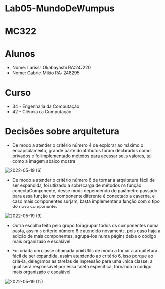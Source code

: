 # Lab05-MundoDeWumpus
# MC322

# Alunos
* Nome: Larissa Okabayashi RA:247220
* Nome: Gabriel Mikio RA: 248295

# Curso
* 34 - Engenharia da Computação
* 42 - Ciência da Computação


# Decisões sobre arquitetura 
* De modo a atender o critério número 4 de explorar ao máximo o encapsulamento, grande parte do atributos foram declarados como privados e foi implementado métodos para acessar seus valores, tal como a imagem abaixo mostra

![2022-05-19 (6)](https://user-images.githubusercontent.com/82288999/169311729-59d55bfb-362a-48dd-ab0a-b7d76c0d0f95.png)

* De modo a atender o critério número 6 de tornar a arquitetura fácil de ser expandida, foi utlizado a sobrecarga de métodos na função conectaComponente, desse modo dependendo do parâmetro passado para essa função um componente diferente é conectado a caverna, e caso mais componentes surjam, basta implementar a função com o tipo do novo componente.

![2022-05-19 (9)](https://user-images.githubusercontent.com/82288999/169312848-832c53b8-f31d-4ba3-bdc2-94c1ec8f8bac.png)

* Outra escolha feita pelo grupo foi agrupar todos os componentes numa pasta, assim o critério número 6  é atendido novamente, pois caso haja a adição de mais componentes, agrupá-los numa página deixa o código mais organizado e escalável

* Foi criada um classe chamada printUtils de modo a tornar a arquitetura fácil de ser expandida, assim atendendo ao critério 6, isso porque ao criá-la, delegamos as tarefas de impressão para uma única classe, a qual será responsável por essa tarefa específica, tornando o código mais organizado e escalável

![2022-05-19 (12)](https://user-images.githubusercontent.com/82288999/169321167-0ec93d2b-852d-49bd-a7a3-0061bdb1bcfa.png)

